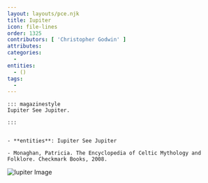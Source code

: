 ```yaml
---
layout: layouts/pce.njk
title: Iupiter
icon: file-lines
order: 1325
contributors: [ 'Christopher Godwin' ]
attributes:
categories:
  - 
entities:
  - ()
tags:
  - 
---
```

``` tab [group1:Info]
::: magazinestyle
Iupiter See Jupiter.

:::
```
``` tab [group1:Attributes]
```
``` tab [group1:Entities]
- **entities**: Iupiter See Jupiter
```
``` tab [group1:Sources]
- Monaghan, Patricia. The Encyclopedia of Celtic Mythology and Folklore. Checkmark Books, 2008.
```
![Iupiter Image](['https://upload.wikimedia.org/wikipedia/commons/thumb/7/7b/Giove%2C_I_sec_dc%2C_con_parti_simulanti_il_bronzo_moderne_02.JPG/1200px-Giove%2C_I_sec_dc%2C_con_parti_simulanti_il_bronzo_moderne_02.JPG'])
